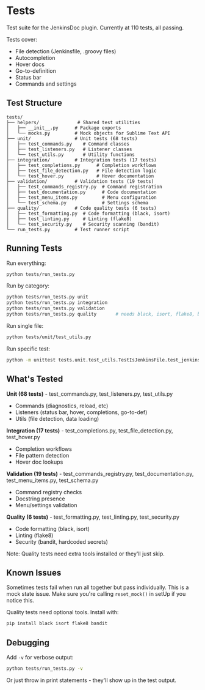 # Tests

Test suite for the JenkinsDoc plugin. Currently at 110 tests, all passing.

Tests cover:
- File detection (Jenkinsfile, .groovy files)
- Autocompletion
- Hover docs
- Go-to-definition
- Status bar
- Commands and settings

## Test Structure

```
tests/
├── helpers/              # Shared test utilities
│   ├── __init__.py      # Package exports
│   └── mocks.py         # Mock objects for Sublime Text API
├── unit/                # Unit tests (68 tests)
│   ├── test_commands.py    # Command classes
│   ├── test_listeners.py   # Listener classes
│   └── test_utils.py       # Utility functions
├── integration/         # Integration tests (17 tests)
│   ├── test_completions.py      # Completion workflows
│   ├── test_file_detection.py   # File detection logic
│   └── test_hover.py            # Hover documentation
├── validation/          # Validation tests (19 tests)
│   ├── test_commands_registry.py  # Command registration
│   ├── test_documentation.py      # Code documentation
│   ├── test_menu_items.py         # Menu configuration
│   └── test_schema.py             # Settings schema
├── quality/             # Code quality tests (6 tests)
│   ├── test_formatting.py  # Code formatting (black, isort)
│   ├── test_linting.py     # Linting (flake8)
│   └── test_security.py    # Security scanning (bandit)
└── run_tests.py         # Test runner script
```

## Running Tests

Run everything:
```bash
python tests/run_tests.py
```

Run by category:
```bash
python tests/run_tests.py unit
python tests/run_tests.py integration
python tests/run_tests.py validation
python tests/run_tests.py quality       # needs black, isort, flake8, bandit
```

Run single file:
```bash
python tests/unit/test_utils.py
```

Run specific test:
```bash
python -m unittest tests.unit.test_utils.TestIsJenkinsFile.test_jenkinsfile_by_name
```

## What's Tested

**Unit (68 tests)** - test_commands.py, test_listeners.py, test_utils.py
- Commands (diagnostics, reload, etc)
- Listeners (status bar, hover, completions, go-to-def)
- Utils (file detection, data loading)

**Integration (17 tests)** - test_completions.py, test_file_detection.py, test_hover.py
- Completion workflows
- File pattern detection
- Hover doc lookups

**Validation (19 tests)** - test_commands_registry.py, test_documentation.py, test_menu_items.py, test_schema.py
- Command registry checks
- Docstring presence
- Menu/settings validation

**Quality (6 tests)** - test_formatting.py, test_linting.py, test_security.py
- Code formatting (black, isort)
- Linting (flake8)
- Security (bandit, hardcoded secrets)

Note: Quality tests need extra tools installed or they'll just skip.

## Known Issues

Sometimes tests fail when run all together but pass individually. This is a mock state issue. Make sure you're calling `reset_mock()` in setUp if you notice this.

Quality tests need optional tools. Install with:
```bash
pip install black isort flake8 bandit
```

## Debugging

Add `-v` for verbose output:
```bash
python tests/run_tests.py -v
```

Or just throw in print statements - they'll show up in the test output.
